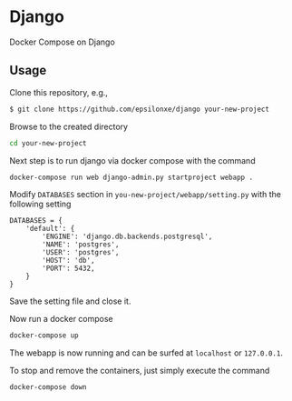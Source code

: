 # Django
Docker Compose on Django

## Usage
Clone this repository, e.g.,
```sh
$ git clone https://github.com/epsilonxe/django your-new-project
```
Browse to the created directory
```sh
cd your-new-project
```
Next step is to run django via docker compose with the command
```sh
docker-compose run web django-admin.py startproject webapp .
```
Modify ```DATABASES``` section in ```you-new-project/webapp/setting.py```
with the following setting
```
DATABASES = {
    'default': {
        'ENGINE': 'django.db.backends.postgresql',
        'NAME': 'postgres',
        'USER': 'postgres',
        'HOST': 'db',
        'PORT': 5432,
    }
}
```
Save the setting file and close it.

Now run a docker compose
```sh
docker-compose up
```

The webapp is now running and can be surfed at ```localhost``` or ```127.0.0.1```.

To stop and remove the containers, just simply execute the command
```sh
docker-compose down
```
